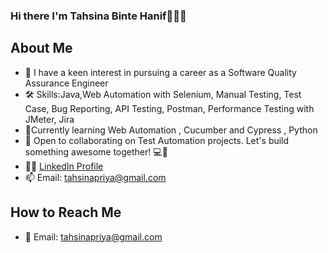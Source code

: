 ### Hi there I'm Tahsina Binte Hanif👋👩‍💻



## About Me
- 🌟 I have a keen interest in pursuing a career as a Software Quality Assurance Engineer 
- 🛠 Skills:Java,Web Automation with Selenium, Manual Testing, Test Case, Bug Reporting, API Testing, Postman, Performance Testing with JMeter, Jira  
- 🌱Currently learning Web Automation , Cucumber and Cypress , Python
- 💼 Open to collaborating on Test Automation projects. Let's build something awesome together! 💻🚀
- 👩‍💻 [LinkedIn Profile](<https://www.linkedin.com/in/tahsina-priya-9b6015114/>) 
- 📫 Email: tahsinapriya@gmail.com 
## How to Reach Me
- 📧 Email: tahsinapriya@gmail.com


